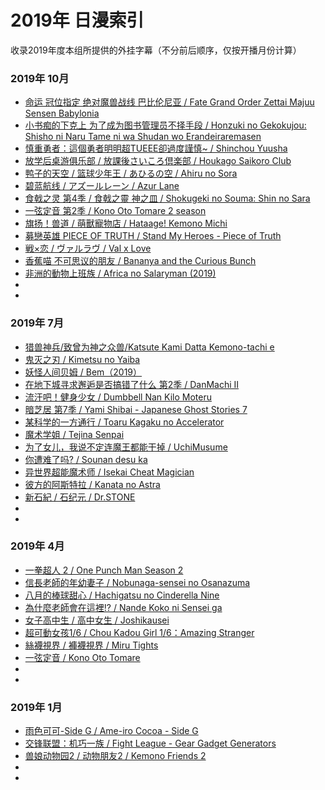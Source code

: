 # 2019年 日漫索引

收录2019年度本组所提供的外挂字幕（不分前后顺序，仅按开播月份计算）

### 2019年 10月
- [命运 冠位指定 绝对魔兽战线 巴比伦尼亚 / Fate Grand Order Zettai Majuu Sensen Babylonia](https://github.com/DMYJS/MMSUB/tree/master/Animation/2019/Fate%20Grand%20Order:%20Zettai%20Majuu%20Sensen%20Babylonia%20-%20Initium%20Iter)
- [小书痴的下克上 为了成为图书管理员不择手段 / Honzuki no Gekokujou: Shisho ni Naru Tame ni wa Shudan wo Erandeiraremasen](
https://github.com/DMYJS/MMSUB/tree/master/Animation/2019/Honzuki%20no%20Gekokujou:%20Shisho%20ni%20Naru%20Tame%20ni%20wa%20Shudan%20wo%20Erandeiraremasen)
- [慎重勇者：這個勇者明明超TUEEE卻過度謹慎~ / Shinchou Yuusha](https://github.com/DMYJS/MMSUB/tree/master/Animation/2019/Shinchou%20Yuusha)
- [放学后桌游俱乐部 / 放課後さいころ倶楽部 / Houkago Saikoro Club](https://github.com/DMYJS/MMSUB/tree/master/Animation/2019/Houkago%20Saikoro%20Club)
- [鸭子的天空 / 篮球少年王 / あひるの空 / Ahiru no Sora](https://github.com/DMYJS/MMSUB/tree/master/Animation/2019/Ahiru%20no%20Sora)
- [碧蓝航线 / アズールレーン / Azur Lane](https://github.com/DMYJS/MMSUB/tree/master/Animation/2019/Azur%20Lane)
- [食戟之灵 第4季 / 食戟之靈 神之皿 / Shokugeki no Souma: Shin no Sara](https://github.com/DMYJS/MMSUB/tree/master/Animation/2019/Shokugeki%20no%20Souma:%20Shin%20no%20Sara)
- [一弦定音 第2季 / Kono Oto Tomare 2 season](https://github.com/DMYJS/MMSUB/tree/master/Animation/2019/Kono%20Oto%20Tomare%20Season%20%E2%85%A1)
- [旗扬！兽道 / 萌獸寵物店 / Hataage! Kemono Michi](https://github.com/DMYJS/MMSUB/tree/master/Animation/2019/Hataage!%20Kemono%20Michi)
- [募戀英雄 PIECE OF TRUTH / Stand My Heroes - Piece of Truth](https://github.com/DMYJS/MMSUB/tree/master/Animation/2019/Stand%20My%20Heroes%20-%20Piece%20of%20Truth)
- [戦×恋 / ヴァルラヴ / Val x Love](https://github.com/DMYJS/MMSUB/tree/master/Animation/2019/Val%20x%20Love)
- [香蕉喵 不可思议的朋友 / Bananya and the Curious Bunch](https://github.com/DMYJS/MMSUB/tree/master/Animation/2019/Bananya%20and%20the%20Curious%20Bunch)
- [非洲的動物上班族 / Africa no Salaryman (2019)](https://github.com/DMYJS/MMSUB/tree/master/Animation/2019/Africa%20no%20Salaryman%20(2019))
- []()
- []()


### 2019年 7月
- [猎兽神兵/致曾为神之众兽/Katsute Kami Datta Kemono-tachi e](https://github.com/DMYJS/MMSUB/tree/master/Animation/2019/Katsute%20Kami%20Datta%20Kemono-tachi%20e)
- [鬼灭之刃 / Kimetsu no Yaiba](https://github.com/DMYJS/MMSUB/tree/master/Animation/2019/Kimetsu%20no%20Yaiba)
- [妖怪人间贝姆 / Bem（2019）](https://github.com/DMYJS/MMSUB/tree/master/Animation/2019/Bem%EF%BC%882019%EF%BC%89)
- [在地下城寻求邂逅是否搞错了什么 第2季 / DanMachi II](https://github.com/DMYJS/MMSUB/tree/master/Animation/2019/DanMachi%20II)
- [流汗吧！健身少女 / Dumbbell Nan Kilo Moteru](https://github.com/DMYJS/MMSUB/tree/master/Animation/2019/Dumbbell%20Nan%20Kilo%20Moteru)
- [暗芝居 第7季 / Yami Shibai - Japanese Ghost Stories 7](https://github.com/DMYJS/MMSUB/tree/master/Animation/2019/Yami%20Shibai%20-%20Japanese%20Ghost%20Stories%207)
- [某科学的一方通行 / Toaru Kagaku no Accelerator](https://github.com/DMYJS/MMSUB/tree/master/Animation/2019/Toaru%20Kagaku%20no%20Accelerator)
- [魔术学姐 / Tejina Senpai](https://github.com/DMYJS/MMSUB/tree/master/Animation/2019/Tejina%20Senpa)
- [ 为了女儿，我说不定连魔王都能干掉 / UchiMusume](https://github.com/DMYJS/MMSUB/tree/master/Animation/2019/UchiMusume)
- [你遭难了吗? / Sounan desu ka](https://github.com/DMYJS/MMSUB/tree/master/Animation/2019/Sounan%20desu%20ka)
- [异世界超能魔术师 / Isekai Cheat Magician](https://github.com/DMYJS/MMSUB/tree/master/Animation/2019/Isekai%20Cheat%20Magician)
- [彼方的阿斯特拉 / Kanata no Astra](https://github.com/DMYJS/MMSUB/tree/master/Animation/2019/Kanata%20no%20Astra)
- [新石紀 / 石纪元 / Dr.STONE](https://github.com/DMYJS/MMSUB/tree/master/Animation/2019/Dr.STONE)
- []()
- []()

### 2019年 4月
- [一拳超人 2 / One Punch Man Season 2](https://github.com/DMYJS/MMSUB/tree/master/Animation/2019/One%20Punch%20Man%202nd%20Season)
- [信長老師的年幼妻子 / Nobunaga-sensei no Osanazuma](https://github.com/DMYJS/MMSUB/tree/master/Animation/2019/Nobunaga-sensei%20no%20Osanazuma)
- [八月的棒球甜心 / Hachigatsu no Cinderella Nine](https://github.com/DMYJS/MMSUB/tree/master/Animation/2019/Hachigatsu%20no%20Cinderella%20Nine)
- [為什麼老師會在這裡!? / Nande Koko ni Sensei ga](https://github.com/DMYJS/MMSUB/tree/master/Animation/2019/Nande%20Koko%20ni%20Sensei%20ga)
- [女子高中生 / 高中女生 / Joshikausei](https://github.com/DMYJS/MMSUB/tree/master/Animation/2019/Joshikausei)
- [超可動女孩1/6 / Chou Kadou Girl 1/6：Amazing Stranger](https://github.com/DMYJS/MMSUB/tree/master/Animation/2019/Chou%20Kadou%20Girl%20%E2%85%99%20Amazing%20Stranger)
- [絲襪視界 / 褲襪視界 / Miru Tights](https://github.com/DMYJS/MMSUB/tree/master/Animation/2019/Miru%20Tights)
- [一弦定音 / Kono Oto Tomare](https://github.com/DMYJS/MMSUB/tree/master/Animation/2019/Kono%20Oto%20Tomare)
- []()
- []()

### 2019年 1月
- [雨色可可-Side G / Ame-iro Cocoa - Side G](https://github.com/DMYJS/MMSUB/tree/master/Animation/2019/Ame-iro%20Cocoa%20-%20Side%20G)
- [交锋联盟：机巧一族 / Fight League - Gear Gadget Generators](https://github.com/DMYJS/MMSUB/tree/master/Animation/2019/Fight%20League%20-%20Gear%20Gadget%20Generators)
- [兽娘动物园2 / 动物朋友2 / Kemono Friends 2](https://github.com/DMYJS/MMSUB/tree/master/Animation/2019/Kemono%20Friends%20S2)
- []()
- []()
